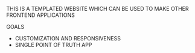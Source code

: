 THIS IS A TEMPLATED WEBSITE WHICH CAN BE USED TO MAKE OTHER FRONTEND APPLICATIONS 

GOALS 
- CUSTOMIZATION AND RESPONSIVENESS
- SINGLE POINT OF TRUTH APP
